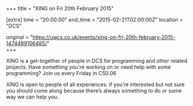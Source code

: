 +++
title = "XING on Fri 20th February 2015"

[extra]
time = "20:00:00"
end_time = "2015-02-21T02:00:00Z"
location = "DCS"

original = "https://uwcs.co.uk/events/xing-on-fri-20th-february-2015-1474489106485/"    
+++

XING is a get-together of people in DCS for programming and other related projects. Have something you're working on or need help with some programming? Join us every Friday in CS0.06

XING is open to people of all experiences: if you’re interested but not sure you should come along because there’s always something to do or some way we can help you.

